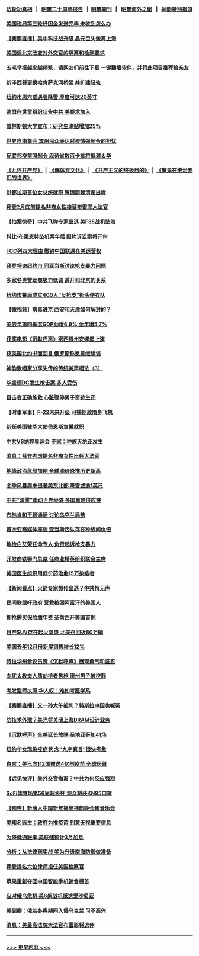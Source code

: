 #### [法轮功真相](https://github.com/gfw-breaker/truth/blob/master/README.md?t=0) &nbsp;&nbsp;|&nbsp;&nbsp; [明慧二十周年报告](https://github.com/gfw-breaker/mh-reports/blob/master/README.md?t=0) &nbsp;&nbsp;|&nbsp;&nbsp;[明慧期刊](https://github.com/gfw-breaker/mh-qikan) &nbsp;&nbsp;|&nbsp;&nbsp; [明慧海外之窗](https://github.com/gfw-breaker/mh-news/blob/master/README.md?t=0) &nbsp;&nbsp;|&nbsp;&nbsp; [神韵特别报道](https://github.com/gfw-breaker/mh-news/blob/master/shenyun.md?t=0)
#### [美国税局第三轮纾困金发送完毕 未收到怎么办](../pages/nsc412/n13534827.md?t=01281001) 
#### [【秦鹏直播】美中科技战升级 晶元巨头撤离上海](../pages/nsc412/n13534693.md?t=01281001) 
#### [美国促北京改变对外交官的隔离和检测要求](../pages/nsc412/n13534737.md?t=01281001) 
#### 五毛举报越来越频繁，请网友们前往下载 [一键翻墙软件](https://github.com/gfw-breaker/ssr-accounts)，并将此项目推荐给亲友
#### [新泽西将更换哈肯萨克河桥梁 并扩建轻轨](../pages/nsc412/n13534518.md?t=01281001) 
#### [纽约市周六或遇强降雪 厚度可达20英寸](../pages/nsc412/n13534297.md?t=01281001) 
#### [欧盟在世贸组织状告中共 美要求加入](../pages/nsc412/n13534577.md?t=01281001) 
#### [普林斯顿大学宣布：研究生津贴增加25%](../pages/nsc412/n13534453.md?t=01281001) 
#### [世界自由集会 宾州民众表达对疫情强制令的担忧](../pages/nsc412/n13534549.md?t=01281001) 
#### [反联邦疫苗强制令 卑诗省数百卡车将抵渥太华](../pages/nsc412/n13531804.md?t=01281001) 
#### [《九评共产党》](https://github.com/begood0513/9ping.md/blob/master/README.md) &nbsp;|&nbsp; [《解体党文化》](../../../../jtdwh.md/blob/master/README.md)  &nbsp;|&nbsp; [《共产主义的终极目的》](../../../../gczydzjmd.md/blob/master/README.md) &nbsp;|&nbsp; [《魔鬼在统治我们的世界》](../../../../mgztzwmdsj.md/blob/master/README.md) 
#### [洪都拉斯首位女总统就职 贺锦丽赖清德出席](../pages/nsc412/n13534372.md?t=01281001) 
#### [拜登2月底前提名非裔女性接替布雷耶大法官](../pages/nsc412/n13534384.md?t=01281001) 
#### [【拍案惊奇】中共飞弹专家出逃 美F35战机坠海](../pages/nsc412/n13533906.md?t=01281001) 
#### [科比‧布莱恩特坠机两年后 照片诉讼案将开审](../pages/nsc412/n13534379.md?t=01281001) 
#### [FCC列四大理由 撤销中国联通在美运营权](../pages/nsc412/n13534275.md?t=01281001) 
#### [拜登将访纽约市 同亚当斯讨论枪支暴力问题](../pages/nsc412/n13532526.md?t=01281001) 
#### [多家冬奥赞助商极力低调 避开和北京的关系](../pages/nsc412/n13534154.md?t=01281001) 
#### [纽约市警局成立400人“反枪支”街头便衣队](../pages/nsc412/n13532520.md?t=01281001) 
#### [【微视频】病毒进京 西安和天津如何解封的？](../pages/nsc412/n13533986.md?t=01281001) 
#### [美去年第四季度GDP劲增6.9% 全年增5.7%](../pages/nsc412/n13534179.md?t=01281001) 
#### [获奖电影《沉默呼声》密西根州安娜堡上演](../pages/nsc412/n13532838.md?t=01281001) 
#### [获美国北约书面回复 俄罗斯称愿意继续谈](../pages/nsc412/n13533598.md?t=01281001) 
#### [神韵歌唱家分享失传的传统美声唱法（3）](../pages/nsc412/n13532075.md?t=01281001) 
#### [华盛顿DC发生枪击案 多人受伤](../pages/nsc412/n13533936.md?t=01281001) 
#### [目击者正确施救 心脏骤停男子奇迹生还](../pages/nsc412/n13532697.md?t=01281001) 
#### [【时事军事】F-22未来升级 可捕捉敌隐身飞机](../pages/nsc412/n13531675.md?t=01281001) 
#### [新任美国驻华大使伯恩斯宣誓就职](../pages/nsc412/n13533597.md?t=01281001) 
#### [中共VS纳粹奥运会 专家：种族灭绝正发生](../pages/nsc412/n13533314.md?t=01281001) 
#### [消息：拜登考虑提名非裔女性出任大法官](../pages/nsc412/n13532742.md?t=01281001) 
#### [地缘政治危局加剧 全球油价恐推历史新高](../pages/nsc412/n13528819.md?t=01281001) 
#### [冬季风暴周末侵袭美东北部 降雪或逾1英尺](../pages/nsc412/n13532704.md?t=01281001) 
#### [中共“清零”牵动世界经济 多国重建供应链](../pages/nsc412/n13532707.md?t=01281001) 
#### [布林肯和王毅通话 讨论乌克兰局势](../pages/nsc412/n13532679.md?t=01281001) 
#### [首次亚裔媒体座谈 亚当斯否认存在种族间仇恨](../pages/nsc412/n13532537.md?t=01281001) 
#### [地检白艾荣任命专人 负责起诉枪支暴力](../pages/nsc412/n13532515.md?t=01281001) 
#### [开发商铁狮门总裁 任商业精英组织联合主席](../pages/nsc412/n13532530.md?t=01281001) 
#### [美国医生组织用低价药治愈15万染疫者](../pages/nsc412/n13532276.md?t=01281001) 
#### [【新闻看点】火箭专家惊传出逃？中共悄无声](../pages/nsc412/n13531755.md?t=01281001) 
#### [民间联盟吁政府 营救被困阿富汗的美国人](../pages/nsc412/n13532363.md?t=01281001) 
#### [拥枪需买保险缴年费 圣荷西开美国首例](../pages/nsc412/n13532337.md?t=01281001) 
#### [日产SUV存在起火隐患 北美召回近80万辆](../pages/nsc412/n13532099.md?t=01281001) 
#### [美国去年12月份新屋销售增长12%](../pages/nsc412/n13531874.md?t=01281001) 
#### [特拉华州参议员赞《沉默呼声》展现勇气和坚忍](../pages/nsc412/n13531327.md?t=01281001) 
#### [向犹太教堂人质劫持者售枪 德州男子被控罪](../pages/nsc412/n13531772.md?t=01281001) 
#### [考发型师执照 华人叹：难如考医学系](../pages/nsc412/n13532156.md?t=01281001) 
#### [【秦鹏直播】又一孙大午被判？特斯拉中国也喊冤](../pages/nsc412/n13531854.md?t=01281001) 
#### [防技术外泄？美光将关闭上海DRAM设计业务](../pages/nsc412/n13531861.md?t=01281001) 
#### [《沉默呼声》全美延长放映 圣地亚哥加41场](../pages/nsc412/n13531965.md?t=01281001) 
#### [纽约华女现染疫症状 念“九字真言”很快痊愈](../pages/nsc412/n13531513.md?t=01281001) 
#### [白宫：美已向112国赠送4亿剂疫苗 全球居首](../pages/nsc412/n13531855.md?t=01281001) 
#### [【远见快评】美外交官撤离？中共为何反应强烈](../pages/nsc412/n13531785.md?t=01281001) 
#### [SoFi体育场第56届超级杯 观众将获KN95口罩](../pages/nsc412/n13531709.md?t=01281001) 
#### [【预告】新唐人中国新年播出神韵晚会和音乐会](../pages/nsc412/n13531336.md?t=01281001) 
#### [美知名医生：政府为推疫苗 刻意无视重要信息](../pages/nsc412/n13531595.md?t=01281001) 
#### [为降低通胀率 美联储预计3月加息](../pages/nsc412/n13531504.md?t=01281001) 
#### [分析：从法律到实战 美为升级南海防御做准备](../pages/nsc412/n13531289.md?t=01281001) 
#### [拜登提名六位律师担任美国检察官](../pages/nsc412/n13531252.md?t=01281001) 
#### [苹果重新夺回中国智能手机销售榜首](../pages/nsc412/n13531388.md?t=01281001) 
#### [应对俄乌危机 美6架战机抵达爱沙尼亚](../pages/nsc412/n13531423.md?t=01281001) 
#### [美副卿：俄若冬奥期间入侵乌克兰 习不高兴](../pages/nsc412/n13531366.md?t=01281001) 
#### [消息：美最高法院大法官布雷耶将退休](../pages/nsc412/n13531415.md?t=01281001) 

----
#### [ >>> 更早内容 <<< ](../indexes/nsc412-earlier.md)
